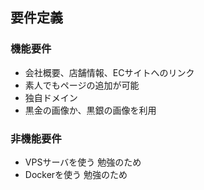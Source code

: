 要件定義
--
### 機能要件
* 会社概要、店舗情報、ECサイトへのリンク
* 素人でもページの追加が可能
* 独自ドメイン
* 黒金の画像か、黒銀の画像を利用

### 非機能要件
* VPSサーバを使う
勉強のため
* Dockerを使う
勉強のため
